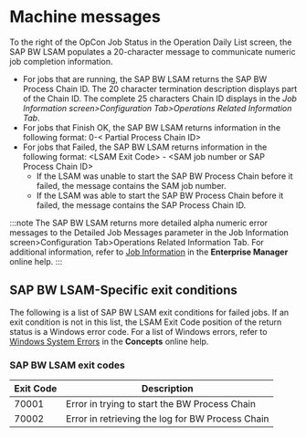 # Machine messages

To the right of the OpCon Job Status in the Operation Daily List screen, the SAP BW LSAM populates a 20-character message to communicate numeric job completion information.

- For jobs that are running, the SAP BW LSAM returns the SAP BW Process Chain ID. The 20 character termination description displays part of the Chain ID. The complete 25 characters Chain ID displays in the *Job Information screen\>Configuration Tab\>Operations Related Information Tab*.
- For jobs that Finish OK, the SAP BW LSAM returns information in the following format: 0-< Partial Process Chain ID\>
- For jobs that Failed, the SAP BW LSAM returns information in the following format: <LSAM Exit Code\> - <SAM job number or SAP Process Chain ID\>
  - If the LSAM was unable to start the SAP BW Process Chain before it failed, the message contains the SAM job number.
  - If the LSAM was able to start the SAP BW Process Chain before it failed, the message contains the SAP Process Chain ID.

:::note
The SAP BW LSAM returns more detailed alpha numeric error messages to the Detailed Job Messages parameter in the Job Information screen\>Configuration Tab\>Operations Related Information Tab. For additional information, refer to [Job Information](https://help.smatechnologies.com/opcon/core/Files/UI/Enterprise-Manager/Job-Information) in the **Enterprise Manager** online help.
:::

## SAP BW LSAM-Specific exit conditions

The following is a list of SAP BW LSAM exit conditions for failed jobs. If an exit condition is not in this list, the LSAM Exit Code position of the return status is a Windows error code. For a list of Windows errors, refer to [Windows System Errors](https://help.smatechnologies.com/opcon/core/Files/Concepts/Windows-System-Errors) in the **Concepts** online help.

### SAP BW LSAM exit codes

| Exit Code | Description |
|--- | --- |
| 70001 | Error in trying to start the BW Process Chain |
| 70002 | Error in retrieving the log for BW Process Chain |
